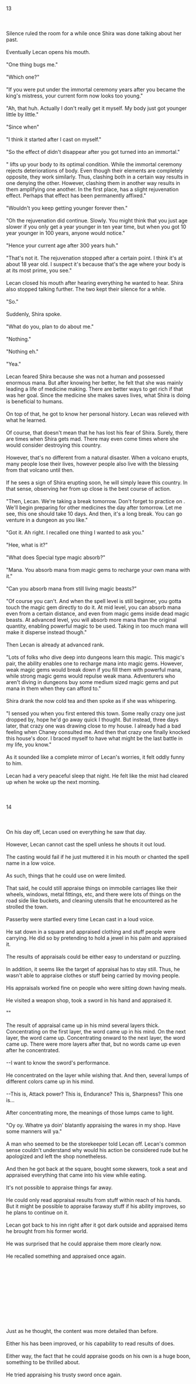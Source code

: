 <br/>
13<br/>
<br/>
<br/>
<br/>
Silence ruled the room for a while once Shira was done talking about her past.<br/>
<br/>
Eventually Lecan opens his mouth.<br/>
<br/>
"One thing bugs me."<br/>
<br/>
"Which one?"<br/>
<br/>
"If you were put under the immortal ceremony years after you became the king's mistress, your current form now looks too young."<br/>
<br/>
"Ah, that huh. Actually I don't really get it myself. My body just got younger little by little."<br/>
<br/>
"Since when"<br/>
<br/>
"I think it started after I cast <Purification> on myself."<br/>
<br/>
"So the effect of <Purification> didn't disappear after you got turned into an immortal."<br/>
<br/>
"<Purification> lifts up your body to its optimal condition. While the immortal ceremony rejects deteriorations of body. Even though their elements are completely opposite, they work similarly. Thus, clashing both in a certain way results in one denying the other. However, clashing them in another way results in them amplifying one another. In the first place, <Purification> has a slight rejuvenation effect. Perhaps that effect has been permanently affixed."<br/>
<br/>
"Wouldn't you keep getting younger forever then."<br/>
<br/>
"Oh the rejuvenation did continue. Slowly. You might think that you just age slower if you only get a year younger in ten year time, but when you got 10 year younger in 100 years, anyone would notice."<br/>
<br/>
"Hence your current age after 300 years huh."<br/>
<br/>
"That's not it. The rejuvenation stopped after a certain point. I think it's at about 18 year old. I suspect it's because that's the age where your body is at its most prime, you see."<br/>
<br/>
Lecan closed his mouth after hearing everything he wanted to hear. Shira also stopped talking further. The two kept their silence for a while.<br/>
<br/>
"So."<br/>
<br/>
Suddenly, Shira spoke.<br/>
<br/>
"What do you, plan to do about me."<br/>
<br/>
"Nothing."<br/>
<br/>
"Nothing eh."<br/>
<br/>
"Yea."<br/>
<br/>
Lecan feared Shira because she was not a human and possessed enormous mana. But after knowing her better, he felt that she was mainly leading a life of medicine making. There are better ways to get rich if that was her goal. Since the medicine she makes saves lives, what Shira is doing is beneficial to humans.<br/>
<br/>
On top of that, he got to know her personal history. Lecan was relieved with what he learned.<br/>
<br/>
Of course, that doesn't mean that he has lost his fear of Shira. Surely, there are times when Shira gets mad. There may even come times where she would consider destroying this country.<br/>
<br/>
However, that's no different from a natural disaster. When a volcano erupts, many people lose their lives, however people also live with the blessing from that volcano until then.<br/>
<br/>
If he sees a sign of Shira erupting soon, he will simply leave this country. In that sense, observing her from up close is the best course of action.<br/>
<br/>
"Then, Lecan. We're taking a break tomorrow. Don't forget to practice on <Appraisal>. We'll begin preparing for other medicines the day after tomorrow. Let me see, this one should take 10 days. And then, it's a long break. You can go venture in a dungeon as you like."<br/>
<br/>
"Got it. Ah right. I recalled one thing I wanted to ask you."<br/>
<br/>
"Hee, what is it?"<br/>
<br/>
"What does Special type magic <Absorption> absorb?"<br/>
<br/>
"Mana. You absorb mana from magic gems to recharge your own mana with it."<br/>
<br/>
"Can you absorb mana from still living magic beasts?"<br/>
<br/>
"Of course you can't. And when the spell level is still beginner, you gotta touch the magic gem directly to do it. At mid level, you can absorb mana even from a certain distance, and even from magic gems inside dead magic beasts. At advanced level, you will absorb more mana than the original quantity, enabling powerful magic to be used. Taking in too much mana will make it disperse instead though."<br/>
<br/>
Then Lecan is already at advanced rank.<br/>
<br/>
"Lots of folks who dive deep into dungeons learn this magic. This magic's pair, the ability <Grant> enables one to recharge mana into magic gems. However, weak magic gems would break down if you fill them with powerful mana, while strong magic gems would repulse weak mana. Adventurers who aren't diving in dungeons buy some medium sized magic gems and put mana in them when they can afford to."<br/>
<br/>
Shira drank the now cold tea and then spoke as if she was whispering.<br/>
<br/>
"I sensed you when you first entered this town. Some really crazy one just dropped by, hope he'd go away quick I thought. But instead, three days later, that crazy one was drawing close to my house. I already had a bad feeling when Chaney consulted me. And then that crazy one finally knocked this house's door. I braced myself to have what might be the last battle in my life, you know."<br/>
<br/>
As it sounded like a complete mirror of Lecan's worries, it felt oddly funny to him.<br/>
<br/>
Lecan had a very peaceful sleep that night. He felt like the mist had cleared up when he woke up the next morning.<br/>
<br/>
<br/>
<br/>
14<br/>
<br/>
<br/>
<br/>
On his day off, Lecan used <Appraisal> on everything he saw that day.<br/>
<br/>
However, Lecan cannot cast the spell unless he shouts it out loud.<br/>
<br/>
The casting would fail if he just muttered it in his mouth or chanted the spell name in a low voice.<br/>
<br/>
As such, things that he could use <Appraisal> on were limited.<br/>
<br/>
That said, he could still appraise things on immobile carriages like their wheels, windows, metal fittings, etc, and there were lots of things on the road side like buckets, and cleaning utensils that he encountered as he strolled the town.<br/>
<br/>
Passerby were startled every time Lecan cast <Appraisal> in a loud voice.<br/>
<br/>
He sat down in a square and appraised clothing and stuff people were carrying. He did so by pretending to hold a jewel in his palm and appraised it.<br/>
<br/>
The results of appraisals could be either easy to understand or puzzling.<br/>
<br/>
In addition, it seems like the target of appraisal has to stay still. Thus, he wasn't able to appraise clothes or stuff being carried by moving people.<br/>
<br/>
His appraisals worked fine on people who were sitting down having meals.<br/>
<br/>
He visited a weapon shop, took a sword in his hand and appraised it.<br/>
<br/>
"<Appraisal (Abel)>"<br/>
<br/>
The result of appraisal came up in his mind several layers thick. Concentrating on the first layer, the word <Steel> came up in his mind. On the next layer, the word <Sword> came up. Concentrating onward to the next layer, the word <Falchion> came up. There were more layers after that, but no words came up even after he concentrated.<br/>
<br/>
--I want to know the sword's performance.<br/>
<br/>
He concentrated on the <Sword> layer while wishing that. And then, several lumps of different colors came up in his mind.<br/>
<br/>
--This is, Attack power? This is, Endurance? This is, Sharpness? This one is...<br/>
<br/>
After concentrating more, the meanings of those lumps came to light.<br/>
<br/>
"Oy oy. Whatre ya doin' blatantly appraising the wares in my shop. Have some manners will ya."<br/>
<br/>
A man who seemed to be the storekeeper told Lecan off. Lecan's common sense couldn't understand why would his action be considered rude but he apologized and left the shop nonetheless.<br/>
<br/>
And then he got back at the square, bought some skewers, took a seat and appraised everything that came into his view while eating.<br/>
<br/>
It's not possible to appraise things far away.<br/>
<br/>
He could only read appraisal results from stuff within reach of his hands. But it might be possible to appraise faraway stuff if his ability improves, so he plans to continue on it.<br/>
<br/>
Lecan got back to his inn right after it got dark outside and appraised items he brought from his former world.<br/>
<br/>
He was surprised that he could appraise them more clearly now.<br/>
<br/>
He recalled something and appraised <Guardian Jewel of Zana> once again.<br/>
<br/>
<br/>
<br/>
<Name: Guardian Jewel of Zana><br/>
<br/>
<Type: Jewel><br/>
<br/>
<Graces: Boost Physical Attack (Large), Supplement User's Mana (Mediume), Null Curse><br/>
<br/>
<br/>
<br/>
Just as he thought, the content was more detailed than before.<br/>
<br/>
Either his <Appraisal> has been improved, or his capability to read results of <Appraisal> does.<br/>
<br/>
Either way, the fact that he could appraise goods on his own is a huge boon, something to be thrilled about.<br/>
<br/>
He tried appraising his trusty sword once again.<br/>
<br/>
<br/>
<br/>
<Name: None><br/>
<br/>
<Type: Sword><br/>
<br/>
<Attack: A bit high><br/>
<br/>
<Sharpness: A bit good><br/>
<br/>
<Endurance: Perfect><br/>
<br/>
<Grace: Self-Restoration (Large)><br/>
<br/>
<br/>
<br/>
He could clearly read information that was hazy before.<br/>
<br/>
However, even though he could express colors, signifying things like attack, sharpness and endurance, that came up in his mind as these words, the results in his mind were perceived fuzzier.<br/>
<br/>
Appraisers were able to quantify these properties, but expressing these shades of colors as objective numbers is quite difficult for Lecan.<br/>
<br/>
However, Lecan clearly knows by heart just how offensively powerful this sword is.<br/>
<br/>
--I've gotten hold of a wonderful ability. I want to polish it more. And if possible, I'd like to be able to understand properties of weapons my opponents have.<br/>
<br/>
Lecan believes that's possible once he's mastered this ability. In fact, he succeeded appraising weapons carried by people who were sitting having meals. If he could shorten the time to appraise things, he should be able to appraise equipment of people who move slowly.<br/>
<br/>
He suddenly hit upon something, and appraised his trusty sword while holding it in his hand.<br/>
<br/>
Then a weirdly hazy result came up.<br/>
<br/>
When he tried to appraise it again while focusing only on the sword, the appraisal result was clear.<br/>
<br/>
He tried to appraise the sword again while holding it, and sure enough, the result was hazy yet again.<br/>
<br/>
However, those hazy lumps were much denser than when he just appraised the sword.<br/>
<br/>
His proficiency level is not yet high enough to understand what this means.<br/>
<br/>
He's looking forward to the day he could read new things once he's gotten better at <Appraisal>.<br/>
<br/>
<br/>
<TLN: If you're reading this novel at any other site than Sousetsuka .com you might be reading an unedited, uncorrected version of the novel.><br/>
15<br/>
<br/>
<br/>
<br/>
The next day, Lecan was ordered to cut off a section of the herbs growing in Shira's garden when he got to her house.<br/>
<br/>
Those herbs' branches would clear away other plants' leaves if they grew too big.<br/>
<br/>
Lecan was surprised to hear the names of those plants and their general effects.<br/>
<br/>
The plants he was asked to cut were all poisonous.<br/>
<br/>
"Poisons are often used in making medicine as well, you see. The plants you cut today are all plants that can only be used in poison making though."<br/>
<br/>
The medicine making was already done by noon of that day.<br/>
<br/>
Once his work was over, Lecan started training in <Sleep> that day.<br/>
<br/>
Yet, he couldn't comprehend the sense no matter how much she taught him.<br/>
<br/>
"Uun. By some chance, maybe you don't have the aptitude for mind magic. Well, you've already learned three types, Perception, Space and Light Heat after all. Ah right, you used a curious magic when you climbed up my wall's stakes that time, didn't you."<br/>
<br/>
She's talking about <Gust>. He never thought that she saw him doing it.<br/>
<br/>
"Try using that."<br/>
<br/>
"Wind!"<br/>
<br/>
Lecan produced <Gust> in front of Shira.<br/>
<br/>
"Once again."<br/>
<br/>
"Wind!"<br/>
<br/>
"Hmm. No mistake about it. That one's Creation type."<br/>
<br/>
"What? But it's just making wind blow."<br/>
<br/>
"Wind is composed of materials to a degree, you see. What you did just now was not making wind that's already there move, but producing a lump of wind out of nothing. No mistaking it. It's a Creation type magic. Now I'm sure you can learn <Pure Water> as well."<br/>
<br/>
Afterward, Lecan continued to train in <Sleep> but it didn't seem like he would cast it at all.<br/>
<br/>
Someone jumped down the wall when Lecan was about to go home.<br/>
<br/>
"I'm back!"<br/>
<br/>
It's Eda.<br/>
<br/>
She's probably on her way back from work, she's full of energy as well today.<br/>
<br/>
"Oh my, welcome back."<br/>
<br/>
"Bururu, ruru."<br/>
<br/>
"...."<br/>
<br/>
Shira and Jericho greeted her back, but Lecan kept his silence.<br/>
<br/>
"This fruit is for Jericho. And this sachet is for Shira-san ssu. And this jerky here's for Lecan."<br/>
<br/>
"My my, thank you."<br/>
<br/>
"Uho, uho, uho."<br/>
<br/>
"...."<br/>
<br/>
Even Lecan couldn't keep being unresponsive at this, he bowed his head to show his appreciations.<br/>
<br/>
"Well then! Seems like I came at the right time. Mentor Lecan, teach me magic please."<br/>
<br/>
"Right time it's not. I'm about to head back."<br/>
<br/>
"Eeeh? Oh come on, just for a bit please."<br/>
<br/>
In the end, with Shira's arbitration, Lecan was to watch Eda casting <Lamplight>.<br/>
<br/>
Cast time was quick, size and adjustment were good. She could even cast it about five step away.<br/>
<br/>
"You're good."<br/>
<br/>
"Hehehe. You think so?"<br/>
<br/>
"Where'd you train."<br/>
<br/>
"Eh?"<br/>
<br/>
"There's no way you could get this good without practicing. You must have done it somewhere."<br/>
<br/>
"No err... I mean uh..."<br/>
<br/>
"Speak."<br/>
<br/>
"Well, you see, I went out the town for a quest, right. So I thought, it should be fine outside. But it's alright. I practiced secretly without anyone's witnessing."<br/>
<br/>
The people who were with her were probably aware of it, Lecan thought.<br/>
<br/>
"Oh it's fine it's fine. All magicians can use <Lamplight>, it's handy after all. I was planning to give the permission to use it in public once you've mastered it anyway. But, Eda-chan. There are some magic that will make your life like hell if people know you can use those magic. From here on, you absolutely must no use any magic I haven't given you permission to outside this house, okay."<br/>
<br/>
"A...Al...I understand."<br/>
<br/>
"Lecan. Teach Eda-chan how to cast <Ignition>."<br/>
<br/>
Lecan showed her a sample, and explained the knack to cast it.<br/>
<br/>
"A-alright, I gotcha. I'm gonna do it. <Ignition (Yutel)>!"<br/>
<br/>
Dry leaves were on fire on her first try.<br/>
<br/>
"I-I did it. I did it!"<br/>
<br/>
Lecan ended up having to keep Eda's company while she was training.<br/>
<br/>
There were times where the leaves did and did not burn even after she chanted the spell.<br/>
<br/>
<br/>
<br/>
13<br/>
<br/>
<br/>
<br/>
The poison making was proceeding well.<br/>
<br/>
Eda's <Ignition> was getting better.<br/>
<br/>
However, Lecan wasn't able to cast <Sleep> even once.<br/>
<br/>
"Uun. Yep, it's hopeless. You've got no aptitude for it. It's a good idea to learn even one mind magic spell since it builds resistance against mind magic though, too bad."<br/>
<br/>
Unfortunately, it seems like Lecan cannot learn mind magic. However, Lecan has a ring that resists abnormal status. Moreover, it's an item from his former world so the people in this world can't appraise it. He can wear it on him without reserve.<br/>
<br/>
Since Lecan had to look after Eda's training in evening, he had to train himself during noon break. As such, Eda has no idea that Lecan has hit a road block in his magic training.<br/>
<br/>
The day after he was proclaimed to have no aptitude for mind magic, Lecan was taught <Flame Arrow (Veyart)>.<br/>
<br/>
His targets were some kind of fur hung on the wall stakes.<br/>
<br/>
"Fire magic's got quite a firepower, see. But it should be fine with Flame Arrows no matter how many you shoot. Just don't take the fur off the wall, you hear me."<br/>
<br/>
Lecan seems to have a good compatibility with this magic, he succeeded creating a flaming arrow as big and fast as he wanted in the first try.<br/>
<br/>
"Alright, good going there. Don't raise its attack power now. This magic is merely a checkpoint. Let's get to the next one."<br/>
<br/>
Evening of this day, Eda started training in <Draw>. Since Lecan had progressed to <Move> and <Float> already, teaching <Draw> was a simple matter for him.<br/>
<br/>
They were done with the poison-making by the ninth day. Some of the products needed a long time to complete though, hence they were stored in basement's shelves.<br/>
<br/>
"Now then, come here again tomorrow. By the way, how many Green Potions do you have."<br/>
<br/>
"Think about 14."<br/>
<br/>
"Alright, that's enough. Hold back from drinking liquor tonight."<br/>
<br/>
Eda wasn't able to learn <Draw> this day either.<br/>
<br/>
<br/>
<br/>
<br/>
<br/>
<br/>
Previous Chapter<br/>
<br/>
Next Chapter <br/>
<br/>
<br/>
<br/>
<br/>
.adslot_1 { width: 300px; height: 250px; }<br/>
@media (min-width:500px) { .adslot_1 { width: 336px; height: 280px; } }<br/>
@media (min-width:800px) { .adslot_1 { width: 728px; height: 90px; } }<br/>
<br/>
<br/>
<br/>
(adsbygoogle = window.adsbygoogle || []).push({});<br/>
<br/>
<br/>
<br/>
<br/>
